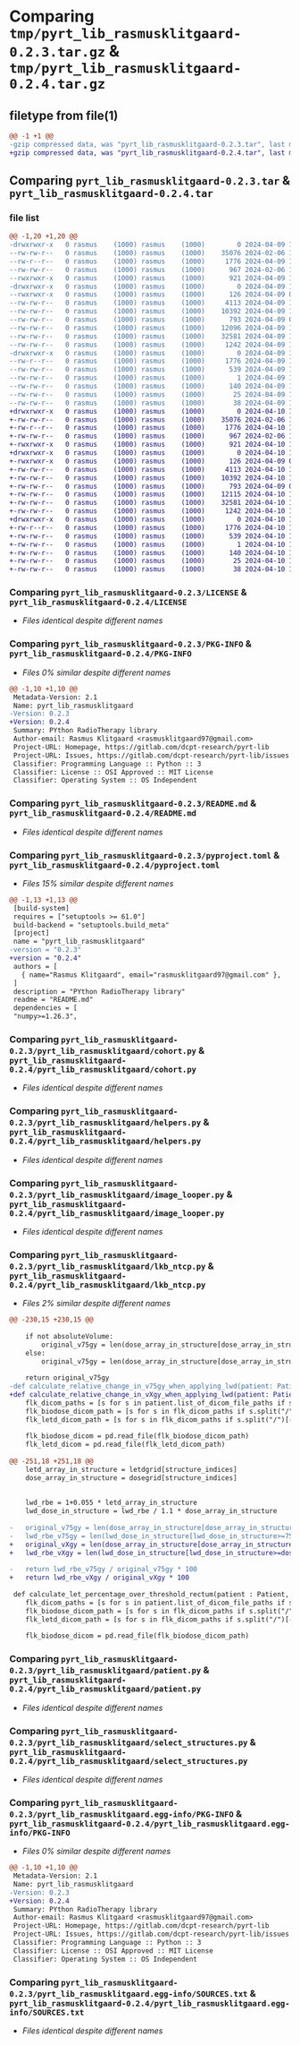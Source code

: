 # Comparing `tmp/pyrt_lib_rasmusklitgaard-0.2.3.tar.gz` & `tmp/pyrt_lib_rasmusklitgaard-0.2.4.tar.gz`

## filetype from file(1)

```diff
@@ -1 +1 @@
-gzip compressed data, was "pyrt_lib_rasmusklitgaard-0.2.3.tar", last modified: Tue Apr  9 10:33:52 2024, max compression
+gzip compressed data, was "pyrt_lib_rasmusklitgaard-0.2.4.tar", last modified: Wed Apr 10 12:39:04 2024, max compression
```

## Comparing `pyrt_lib_rasmusklitgaard-0.2.3.tar` & `pyrt_lib_rasmusklitgaard-0.2.4.tar`

### file list

```diff
@@ -1,20 +1,20 @@
-drwxrwxr-x   0 rasmus    (1000) rasmus    (1000)        0 2024-04-09 10:33:52.112158 pyrt_lib_rasmusklitgaard-0.2.3/
--rw-rw-r--   0 rasmus    (1000) rasmus    (1000)    35076 2024-02-06 14:03:05.000000 pyrt_lib_rasmusklitgaard-0.2.3/LICENSE
--rw-r--r--   0 rasmus    (1000) rasmus    (1000)     1776 2024-04-09 10:33:52.112158 pyrt_lib_rasmusklitgaard-0.2.3/PKG-INFO
--rw-rw-r--   0 rasmus    (1000) rasmus    (1000)      967 2024-02-06 14:03:05.000000 pyrt_lib_rasmusklitgaard-0.2.3/README.md
--rwxrwxr-x   0 rasmus    (1000) rasmus    (1000)      921 2024-04-09 10:32:58.000000 pyrt_lib_rasmusklitgaard-0.2.3/pyproject.toml
-drwxrwxr-x   0 rasmus    (1000) rasmus    (1000)        0 2024-04-09 10:33:52.108158 pyrt_lib_rasmusklitgaard-0.2.3/pyrt_lib_rasmusklitgaard/
--rwxrwxr-x   0 rasmus    (1000) rasmus    (1000)      126 2024-04-09 08:44:27.000000 pyrt_lib_rasmusklitgaard-0.2.3/pyrt_lib_rasmusklitgaard/__init__.py
--rw-rw-r--   0 rasmus    (1000) rasmus    (1000)     4113 2024-04-09 10:33:50.000000 pyrt_lib_rasmusklitgaard-0.2.3/pyrt_lib_rasmusklitgaard/cohort.py
--rw-rw-r--   0 rasmus    (1000) rasmus    (1000)    10392 2024-04-09 10:33:50.000000 pyrt_lib_rasmusklitgaard-0.2.3/pyrt_lib_rasmusklitgaard/helpers.py
--rw-rw-r--   0 rasmus    (1000) rasmus    (1000)      793 2024-04-09 08:44:14.000000 pyrt_lib_rasmusklitgaard-0.2.3/pyrt_lib_rasmusklitgaard/image_looper.py
--rw-rw-r--   0 rasmus    (1000) rasmus    (1000)    12096 2024-04-09 10:33:50.000000 pyrt_lib_rasmusklitgaard-0.2.3/pyrt_lib_rasmusklitgaard/lkb_ntcp.py
--rw-rw-r--   0 rasmus    (1000) rasmus    (1000)    32581 2024-04-09 10:33:50.000000 pyrt_lib_rasmusklitgaard-0.2.3/pyrt_lib_rasmusklitgaard/patient.py
--rw-rw-r--   0 rasmus    (1000) rasmus    (1000)     1242 2024-04-09 10:33:50.000000 pyrt_lib_rasmusklitgaard-0.2.3/pyrt_lib_rasmusklitgaard/select_structures.py
-drwxrwxr-x   0 rasmus    (1000) rasmus    (1000)        0 2024-04-09 10:33:52.108158 pyrt_lib_rasmusklitgaard-0.2.3/pyrt_lib_rasmusklitgaard.egg-info/
--rw-r--r--   0 rasmus    (1000) rasmus    (1000)     1776 2024-04-09 10:33:52.000000 pyrt_lib_rasmusklitgaard-0.2.3/pyrt_lib_rasmusklitgaard.egg-info/PKG-INFO
--rw-rw-r--   0 rasmus    (1000) rasmus    (1000)      539 2024-04-09 10:33:52.000000 pyrt_lib_rasmusklitgaard-0.2.3/pyrt_lib_rasmusklitgaard.egg-info/SOURCES.txt
--rw-rw-r--   0 rasmus    (1000) rasmus    (1000)        1 2024-04-09 10:33:52.000000 pyrt_lib_rasmusklitgaard-0.2.3/pyrt_lib_rasmusklitgaard.egg-info/dependency_links.txt
--rw-rw-r--   0 rasmus    (1000) rasmus    (1000)      140 2024-04-09 10:33:52.000000 pyrt_lib_rasmusklitgaard-0.2.3/pyrt_lib_rasmusklitgaard.egg-info/requires.txt
--rw-rw-r--   0 rasmus    (1000) rasmus    (1000)       25 2024-04-09 10:33:52.000000 pyrt_lib_rasmusklitgaard-0.2.3/pyrt_lib_rasmusklitgaard.egg-info/top_level.txt
--rw-rw-r--   0 rasmus    (1000) rasmus    (1000)       38 2024-04-09 10:33:52.112158 pyrt_lib_rasmusklitgaard-0.2.3/setup.cfg
+drwxrwxr-x   0 rasmus    (1000) rasmus    (1000)        0 2024-04-10 12:39:04.538967 pyrt_lib_rasmusklitgaard-0.2.4/
+-rw-rw-r--   0 rasmus    (1000) rasmus    (1000)    35076 2024-02-06 14:03:05.000000 pyrt_lib_rasmusklitgaard-0.2.4/LICENSE
+-rw-r--r--   0 rasmus    (1000) rasmus    (1000)     1776 2024-04-10 12:39:04.538967 pyrt_lib_rasmusklitgaard-0.2.4/PKG-INFO
+-rw-rw-r--   0 rasmus    (1000) rasmus    (1000)      967 2024-02-06 14:03:05.000000 pyrt_lib_rasmusklitgaard-0.2.4/README.md
+-rwxrwxr-x   0 rasmus    (1000) rasmus    (1000)      921 2024-04-10 12:38:58.000000 pyrt_lib_rasmusklitgaard-0.2.4/pyproject.toml
+drwxrwxr-x   0 rasmus    (1000) rasmus    (1000)        0 2024-04-10 12:39:04.538967 pyrt_lib_rasmusklitgaard-0.2.4/pyrt_lib_rasmusklitgaard/
+-rwxrwxr-x   0 rasmus    (1000) rasmus    (1000)      126 2024-04-09 08:44:27.000000 pyrt_lib_rasmusklitgaard-0.2.4/pyrt_lib_rasmusklitgaard/__init__.py
+-rw-rw-r--   0 rasmus    (1000) rasmus    (1000)     4113 2024-04-10 12:39:02.000000 pyrt_lib_rasmusklitgaard-0.2.4/pyrt_lib_rasmusklitgaard/cohort.py
+-rw-rw-r--   0 rasmus    (1000) rasmus    (1000)    10392 2024-04-10 12:39:02.000000 pyrt_lib_rasmusklitgaard-0.2.4/pyrt_lib_rasmusklitgaard/helpers.py
+-rw-rw-r--   0 rasmus    (1000) rasmus    (1000)      793 2024-04-09 08:44:14.000000 pyrt_lib_rasmusklitgaard-0.2.4/pyrt_lib_rasmusklitgaard/image_looper.py
+-rw-rw-r--   0 rasmus    (1000) rasmus    (1000)    12115 2024-04-10 12:39:02.000000 pyrt_lib_rasmusklitgaard-0.2.4/pyrt_lib_rasmusklitgaard/lkb_ntcp.py
+-rw-rw-r--   0 rasmus    (1000) rasmus    (1000)    32581 2024-04-10 12:39:02.000000 pyrt_lib_rasmusklitgaard-0.2.4/pyrt_lib_rasmusklitgaard/patient.py
+-rw-rw-r--   0 rasmus    (1000) rasmus    (1000)     1242 2024-04-10 12:39:02.000000 pyrt_lib_rasmusklitgaard-0.2.4/pyrt_lib_rasmusklitgaard/select_structures.py
+drwxrwxr-x   0 rasmus    (1000) rasmus    (1000)        0 2024-04-10 12:39:04.538967 pyrt_lib_rasmusklitgaard-0.2.4/pyrt_lib_rasmusklitgaard.egg-info/
+-rw-r--r--   0 rasmus    (1000) rasmus    (1000)     1776 2024-04-10 12:39:04.000000 pyrt_lib_rasmusklitgaard-0.2.4/pyrt_lib_rasmusklitgaard.egg-info/PKG-INFO
+-rw-rw-r--   0 rasmus    (1000) rasmus    (1000)      539 2024-04-10 12:39:04.000000 pyrt_lib_rasmusklitgaard-0.2.4/pyrt_lib_rasmusklitgaard.egg-info/SOURCES.txt
+-rw-rw-r--   0 rasmus    (1000) rasmus    (1000)        1 2024-04-10 12:39:04.000000 pyrt_lib_rasmusklitgaard-0.2.4/pyrt_lib_rasmusklitgaard.egg-info/dependency_links.txt
+-rw-rw-r--   0 rasmus    (1000) rasmus    (1000)      140 2024-04-10 12:39:04.000000 pyrt_lib_rasmusklitgaard-0.2.4/pyrt_lib_rasmusklitgaard.egg-info/requires.txt
+-rw-rw-r--   0 rasmus    (1000) rasmus    (1000)       25 2024-04-10 12:39:04.000000 pyrt_lib_rasmusklitgaard-0.2.4/pyrt_lib_rasmusklitgaard.egg-info/top_level.txt
+-rw-rw-r--   0 rasmus    (1000) rasmus    (1000)       38 2024-04-10 12:39:04.538967 pyrt_lib_rasmusklitgaard-0.2.4/setup.cfg
```

### Comparing `pyrt_lib_rasmusklitgaard-0.2.3/LICENSE` & `pyrt_lib_rasmusklitgaard-0.2.4/LICENSE`

 * *Files identical despite different names*

### Comparing `pyrt_lib_rasmusklitgaard-0.2.3/PKG-INFO` & `pyrt_lib_rasmusklitgaard-0.2.4/PKG-INFO`

 * *Files 0% similar despite different names*

```diff
@@ -1,10 +1,10 @@
 Metadata-Version: 2.1
 Name: pyrt_lib_rasmusklitgaard
-Version: 0.2.3
+Version: 0.2.4
 Summary: PYthon RadioTherapy library
 Author-email: Rasmus Klitgaard <rasmusklitgaard97@gmail.com>
 Project-URL: Homepage, https://gitlab.com/dcpt-research/pyrt-lib
 Project-URL: Issues, https://gitlab.com/dcpt-research/pyrt-lib/issues
 Classifier: Programming Language :: Python :: 3
 Classifier: License :: OSI Approved :: MIT License
 Classifier: Operating System :: OS Independent
```

### Comparing `pyrt_lib_rasmusklitgaard-0.2.3/README.md` & `pyrt_lib_rasmusklitgaard-0.2.4/README.md`

 * *Files identical despite different names*

### Comparing `pyrt_lib_rasmusklitgaard-0.2.3/pyproject.toml` & `pyrt_lib_rasmusklitgaard-0.2.4/pyproject.toml`

 * *Files 15% similar despite different names*

```diff
@@ -1,13 +1,13 @@
 [build-system]
 requires = ["setuptools >= 61.0"]
 build-backend = "setuptools.build_meta"
 [project]
 name = "pyrt_lib_rasmusklitgaard"
-version = "0.2.3"
+version = "0.2.4"
 authors = [
   { name="Rasmus Klitgaard", email="rasmusklitgaard97@gmail.com" },
 ]
 description = "PYthon RadioTherapy library"
 readme = "README.md"
 dependencies = [
 "numpy>=1.26.3",
```

### Comparing `pyrt_lib_rasmusklitgaard-0.2.3/pyrt_lib_rasmusklitgaard/cohort.py` & `pyrt_lib_rasmusklitgaard-0.2.4/pyrt_lib_rasmusklitgaard/cohort.py`

 * *Files identical despite different names*

### Comparing `pyrt_lib_rasmusklitgaard-0.2.3/pyrt_lib_rasmusklitgaard/helpers.py` & `pyrt_lib_rasmusklitgaard-0.2.4/pyrt_lib_rasmusklitgaard/helpers.py`

 * *Files identical despite different names*

### Comparing `pyrt_lib_rasmusklitgaard-0.2.3/pyrt_lib_rasmusklitgaard/image_looper.py` & `pyrt_lib_rasmusklitgaard-0.2.4/pyrt_lib_rasmusklitgaard/image_looper.py`

 * *Files identical despite different names*

### Comparing `pyrt_lib_rasmusklitgaard-0.2.3/pyrt_lib_rasmusklitgaard/lkb_ntcp.py` & `pyrt_lib_rasmusklitgaard-0.2.4/pyrt_lib_rasmusklitgaard/lkb_ntcp.py`

 * *Files 2% similar despite different names*

```diff
@@ -230,15 +230,15 @@
 
 	if not absoluteVolume:
 		original_v75gy = len(dose_array_in_structure[dose_array_in_structure>=75]) / len(dose_array_in_structure) * 100
 	else:
 		original_v75gy = len(dose_array_in_structure[dose_array_in_structure>=75]) * voxel_volume / 1000
 		
 	return original_v75gy
-def calculate_relative_change_in_v75gy_when_applying_lwd(patient: Patient, structure_of_interest, dose_threshold):
+def calculate_relative_change_in_vXgy_when_applying_lwd(patient: Patient, structure_of_interest, dose_threshold):
 	flk_dicom_paths = [s for s in patient.list_of_dicom_file_paths if s.split("/")[-1][:3] == "FLK"]
 	flk_biodose_dicom_path = [s for s in flk_dicom_paths if s.split("/")[-1][:12] == "FLK_Bio-dose"][0]
 	flk_letd_dicom_path = [s for s in flk_dicom_paths if s.split("/")[-1][:8] == "FLK_LETd"][0]
 
 	flk_biodose_dicom = pd.read_file(flk_biodose_dicom_path)
 	flk_letd_dicom = pd.read_file(flk_letd_dicom_path)
 
@@ -251,18 +251,18 @@
 	letd_array_in_structure = letdgrid[structure_indices]
 	dose_array_in_structure = dosegrid[structure_indices]
 
 
 	lwd_rbe = 1+0.055 * letd_array_in_structure
 	lwd_dose_in_structure = lwd_rbe / 1.1 * dose_array_in_structure
 
-	original_v75gy = len(dose_array_in_structure[dose_array_in_structure>=75]) / len(dose_array_in_structure)
-	lwd_rbe_v75gy = len(lwd_dose_in_structure[lwd_dose_in_structure>=75]) / len(lwd_dose_in_structure)
+	original_vXgy = len(dose_array_in_structure[dose_array_in_structure>=dose_threshold]) / len(dose_array_in_structure)
+	lwd_rbe_vXgy = len(lwd_dose_in_structure[lwd_dose_in_structure>=dose_threshold]) / len(lwd_dose_in_structure)
 
-	return lwd_rbe_v75gy / original_v75gy * 100
+	return lwd_rbe_vXgy / original_vXgy * 100
 
 def calculate_let_percentage_over_threshold_rectum(patient : Patient, structure_of_interest, dose_threshold, percentage) -> float:
 	flk_dicom_paths = [s for s in patient.list_of_dicom_file_paths if s.split("/")[-1][:3] == "FLK"]
 	flk_biodose_dicom_path = [s for s in flk_dicom_paths if s.split("/")[-1][:12] == "FLK_Bio-dose"][0]
 	flk_letd_dicom_path = [s for s in flk_dicom_paths if s.split("/")[-1][:8] == "FLK_LETd"][0]
 
 	flk_biodose_dicom = pd.read_file(flk_biodose_dicom_path)
```

### Comparing `pyrt_lib_rasmusklitgaard-0.2.3/pyrt_lib_rasmusklitgaard/patient.py` & `pyrt_lib_rasmusklitgaard-0.2.4/pyrt_lib_rasmusklitgaard/patient.py`

 * *Files identical despite different names*

### Comparing `pyrt_lib_rasmusklitgaard-0.2.3/pyrt_lib_rasmusklitgaard/select_structures.py` & `pyrt_lib_rasmusklitgaard-0.2.4/pyrt_lib_rasmusklitgaard/select_structures.py`

 * *Files identical despite different names*

### Comparing `pyrt_lib_rasmusklitgaard-0.2.3/pyrt_lib_rasmusklitgaard.egg-info/PKG-INFO` & `pyrt_lib_rasmusklitgaard-0.2.4/pyrt_lib_rasmusklitgaard.egg-info/PKG-INFO`

 * *Files 0% similar despite different names*

```diff
@@ -1,10 +1,10 @@
 Metadata-Version: 2.1
 Name: pyrt_lib_rasmusklitgaard
-Version: 0.2.3
+Version: 0.2.4
 Summary: PYthon RadioTherapy library
 Author-email: Rasmus Klitgaard <rasmusklitgaard97@gmail.com>
 Project-URL: Homepage, https://gitlab.com/dcpt-research/pyrt-lib
 Project-URL: Issues, https://gitlab.com/dcpt-research/pyrt-lib/issues
 Classifier: Programming Language :: Python :: 3
 Classifier: License :: OSI Approved :: MIT License
 Classifier: Operating System :: OS Independent
```

### Comparing `pyrt_lib_rasmusklitgaard-0.2.3/pyrt_lib_rasmusklitgaard.egg-info/SOURCES.txt` & `pyrt_lib_rasmusklitgaard-0.2.4/pyrt_lib_rasmusklitgaard.egg-info/SOURCES.txt`

 * *Files identical despite different names*

